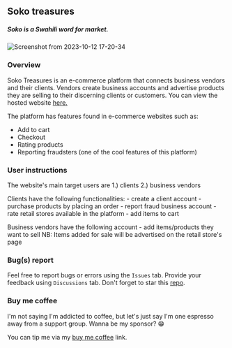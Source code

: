## Soko treasures
##### Soko is a Swahili word for market.

![Screenshot from 2023-10-12 17-20-34](https://github.com/morikeli/soko-kubwa/assets/78599959/409ee1d4-c974-492d-a4fa-1e279dc17f44)

### Overview
Soko Treasures is an e-commerce platform that connects business vendors and their clients. Vendors create business accounts and advertise products they are selling to their discerning clients or customers. You can view the hosted website [here.](https://soko-rebd.onrender.com/index/)

The platform has features found in e-commerce websites such as:
  - Add to cart
  - Checkout
  - Rating products
  - Reporting fraudsters (one of the cool features of this platform)


### User instructions
  The website's main target users are
    1.) clients
    2.) business vendors

  Clients have the following functionalities:
    - create a client account
    - purchase products by placing an order
    - report fraud business account
    - rate retail stores available in the platform
    - add items to cart

  Business vendors have the following account
    - add items/products they want to sell
    NB: Items added for sale will be advertised on the retail store's page


### Bug(s) report
  Feel free to report bugs or errors using the `Issues` tab. Provide your feedback using `Discussions` tab. Don't forget to star this [repo](https://github.com/morikeli/soko-treasures/).

### Buy me coffee
  I'm not saying I'm addicted to coffee, but let's just say I'm one espresso away from a support group. Wanna be my sponsor? 😁
  
  You can tip me via my [buy me coffee](https://www.buymeacoffee.com/keli.io) link.
